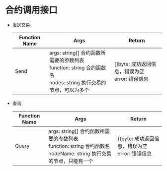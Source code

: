 # 合约调用接口

- 发送交易

  | Function Name | Args                                                         | Return                                              |
  | ------------- | ------------------------------------------------------------ | --------------------------------------------------- |
  | Send          | args: string[] 合约函数所需要的参数列表<br />function: string 合约函数名<br />nodes: string 执行交易的节点，可以为多个 | []byte: 成功返回信息，错误为空<br />error: 错误信息 |

- 查询

  | Function Name | Args                                                         | Return                                              |
  | ------------- | ------------------------------------------------------------ | --------------------------------------------------- |
  | Query         | args: string[] 合约函数所需要的参数列表<br />function: string 合约函数名<br />nodeName: string 执行交易的节点，只能有一个 | []byte: 成功返回信息，错误为空<br />error: 错误信息 |